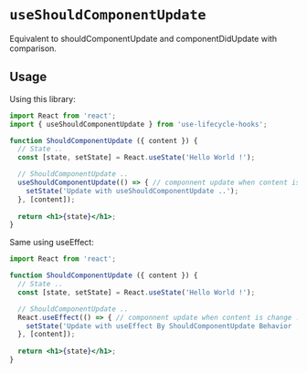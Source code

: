# `useShouldComponentUpdate`

Equivalent to shouldComponentUpdate and componentDidUpdate with comparison.


## Usage

Using this library:

```jsx
import React from 'react';
import { useShouldComponentUpdate } from 'use-lifecycle-hooks';

function ShouldComponentUpdate ({ content }) {
  // State .. 
  const [state, setState] = React.useState('Hello World !');

  // ShouldComponentUpdate .. 
  useShouldComponentUpdate(() => { // componnent update when content is change .. 
    setState('Update with useShouldComponentUpdate ..');
  }, [content]);
  
  return <h1>{state}</h1>;
}
```

Same using useEffect:

```jsx
import React from 'react';

function ShouldComponentUpdate ({ content }) {
  // State .. 
  const [state, setState] = React.useState('Hello World !');

  // ShouldComponentUpdate .. 
  React.useEffect(() => { // componnent update when content is change .. 
    setState('Update with useEffect By ShouldComponentUpdate Behavior ..');
  }, [content]);
  
  return <h1>{state}</h1>;
}
```
